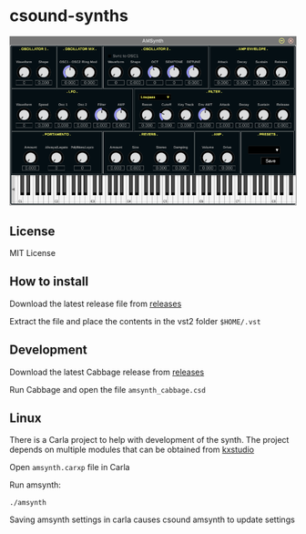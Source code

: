 csound-synths
=============

![amsynth](amsynth.png "AMSynth")

License
-------

MIT License

How to install
--------------

Download the latest release file from [releases](https://github.com/nonameentername/csound-synths/releases)

Extract the file and place the contents in the vst2 folder `$HOME/.vst`

Development
-----------

Download the latest Cabbage release from [releases](https://github.com/rorywalsh/cabbage/releases)

Run Cabbage and open the file `amsynth_cabbage.csd`

Linux
-----

There is a Carla project to help with development of the synth.  The project depends on multiple modules that can be obtained from [kxstudio](https://kx.studio/)

Open `amsynth.carxp` file in Carla

Run amsynth:

    ./amsynth

Saving amsynth settings in carla causes csound amsynth to update settings

